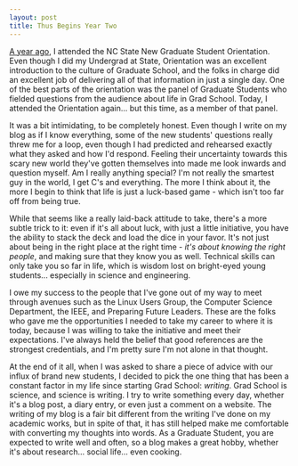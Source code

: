 ```yaml
---
layout: post
title: Thus Begins Year Two
---
```


<a href="http://isharacomix.org/2011/08/17/day-zero">A year ago</a>, I attended the NC State New Graduate Student Orientation. Even though I did my Undergrad at State, Orientation was an excellent introduction to the culture of Graduate School, and the folks in charge did an excellent job of delivering all of that information in just a single day. One of the best parts of the orientation was the panel of Graduate Students who fielded questions from the audience about life in Grad School. Today, I attended the Orientation again... but this time, as a member of that panel.

It was a bit intimidating, to be completely honest. Even though I write on my blog as if I know everything, some of the new students' questions really threw me for a loop, even though I had predicted and rehearsed exactly what they asked and how I'd respond. Feeling their uncertainty towards this scary new world they've gotten themselves into made me look inwards and question myself. Am I really anything special? I'm not really the smartest guy in the world, I get C's and everything. The more I think about it, the more I begin to think that life is just a luck-based game - which isn't too far off from being true.

While that seems like a really laid-back attitude to take, there's a more subtle trick to it: even if it's all about luck, with just a little initiative, you have the ability to stack the deck and load the dice in your favor. It's not just about being in the right place at the right time - <em>it's about knowing the right people</em>, and making sure that they know you as well. Technical skills can only take you so far in life, which is wisdom lost on bright-eyed young students... especially in science and engineering.

I owe my success to the people that I've gone out of my way to meet through avenues such as the Linux Users Group, the Computer Science Department, the IEEE, and Preparing Future Leaders. These are the folks who gave me the opportunities I needed to take my career to where it is today, because I was willing to take the initiative and meet their expectations. I've always held the belief that good references are the strongest credentials, and I'm pretty sure I'm not alone in that thought.

At the end of it all, when I was asked to share a piece of advice with our influx of brand new students, I decided to pick the one thing that has been a constant factor in my life since starting Grad School: <em>writing</em>. Grad School is science, and science is writing. I try to write something every day, whether it's a blog post, a diary entry, or even just a comment on a website. The writing of my blog is a fair bit different from the writing I've done on my academic works, but in spite of that, it has still helped make me comfortable with converting my thoughts into words. As a Graduate Student, you are expected to write well and often, so a blog makes a great hobby, whether it's about research... social life... even cooking.
